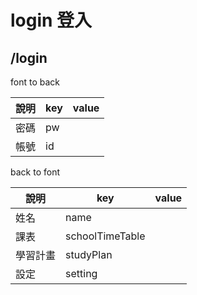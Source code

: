 # login 登入
## /login
font to back

| 說明 | key | value |
| ---- | --- | ----- |
| 密碼 | pw  |       |
| 帳號 | id  |       |

back to font

| 說明     | key             | value |
| -------- | --------------- | ----- |
| 姓名     | name            |       |
| 課表     | schoolTimeTable |       |
| 學習計畫 | studyPlan       |       |
| 設定     | setting         |       |


